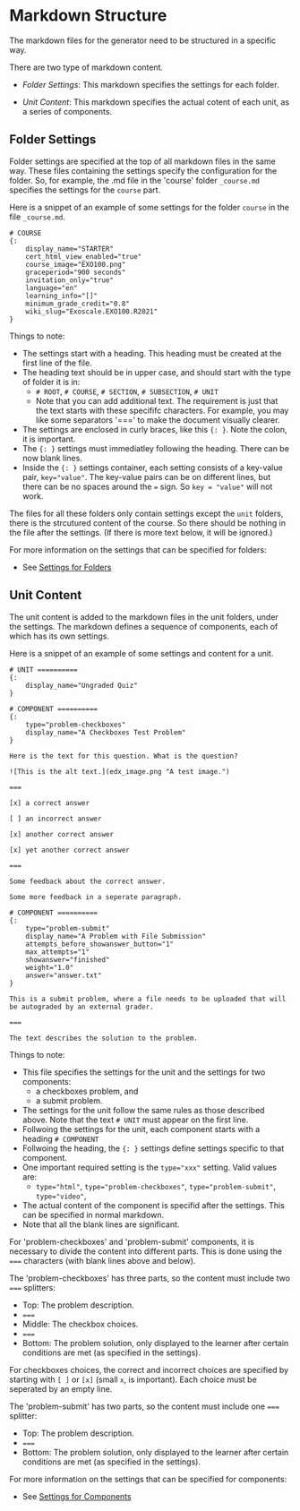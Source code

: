 # Markdown Structure

The markdown files for the generator need to be structured in a specific way.

There are two type of markdown content.

* _Folder Settings_: This markdown specifies the settings for each folder. 

* _Unit Content_: This markdown specifies the actual cotent of each unit, as a series of components.

## Folder Settings

Folder settings are specified at the top of all markdown files in the same way. These files containing the settings specify the configuration for the folder. So, for example, the .md file in the 'course' folder `_course.md` specifies the settings for the `course` part. 

Here is a snippet of an example of some settings for the folder `course` in the file `_course.md`.

```
# COURSE
{:
    display_name="STARTER"
    cert_html_view_enabled="true"
    course_image="EXO100.png"
    graceperiod="900 seconds"
    invitation_only="true"
    language="en"
    learning_info="[]"
    minimum_grade_credit="0.8"
    wiki_slug="Exoscale.EXO100.R2021"
}
```

Things to note:

* The settings start with a heading. This heading must be created at the first line of the file.
* The heading text should be in upper case, and should start with the type of folder it is in:
  * `# ROOT`, `# COURSE`, `# SECTION`, `# SUBSECTION`, `# UNIT`
  * Note that you can add additional text. The requirement is just that the text starts with these specififc characters. For example, you may like some separators '===' to make the document visually clearer.
* The settings are enclosed in curly braces, like this `{: }`. Note the colon, it is important.
* The `{: }` settings must immediatley following the heading. There can be now blank lines.
* Inside the  `{: }` settings container, each setting consists of a key-value pair, `key="value"`. The key-value pairs can be on different lines, but there can be no spaces around the `=` sign. So `key = "value"` will not work.

The files for all these folders only contain settings except the `unit` folders, there is the strcutured content of the course.  So there should be nothing in the file after the settings. (If there is more text below, it will be ignored.)

For more information on the settings that can be specified for folders:

* See [Settings for Folders](markdown_settings_folders.md)

## Unit Content

The unit content is added to the markdown files in the unit folders, under the settings. The markdown defines a sequence of components, each of which has its own settings.

Here is a snippet of an example of some settings and content for a unit.

~~~~~~~~~~~~~~~~~~~~~~~~~~~
# UNIT ==========
{:
    display_name="Ungraded Quiz"
}

# COMPONENT ==========
{:
    type="problem-checkboxes"
    display_name="A Checkboxes Test Problem"
}

Here is the text for this question. What is the question?

![This is the alt text.](edx_image.png "A test image.")

===

[x] a correct answer

[ ] an incorrect answer

[x] another correct answer

[x] yet another correct answer

===

Some feedback about the correct answer.

Some more feedback in a seperate paragraph.

# COMPONENT ==========
{:
    type="problem-submit"
    display_name="A Problem with File Submission"
    attempts_before_showanswer_button="1" 
    max_attempts="1"
    showanswer="finished"
    weight="1.0"
    answer="answer.txt"
}

This is a submit problem, where a file needs to be uploaded that will be autograded by an external grader.

===

The text describes the solution to the problem.

~~~~~~~~~~~~~~~~~~~~~~~~~~~

Things to note:

* This file specifies the settings for the unit and the settings for two components:
  * a checkboxes problem, and 
  * a submit problem.
* The settings for the unit follow the same rules as those described above. Note that the text `# UNIT` must appear on the first line.
* Follwoing the settings for the unit, each component starts with a heading `# COMPONENT`
* Follwoing the heading, the `{: }` settings define settings specific to that component.
* One important required setting is the `type="xxx"` setting. Valid values are:
  * `type="html"`, `type="problem-checkboxes"`, `type="problem-submit"`, `type="video"`, 
* The actual content of the component is specifid after the settings. This can be specified in normal markdown.
* Note that all the blank lines are significant.

For  'problem-checkboxes' and 'problem-submit' components, it is necessary to divide the content into different parts. This is done using the `===` characters (with blank lines above and below).

The 'problem-checkboxes' has three parts, so the content must include two `===` splitters:

* Top: The problem description.
* `===`
* Middle: The checkbox choices.
* `===`
* Bottom: The problem solution, only displayed to the learner after certain conditions are met (as specified in the settings).

For checkboxes choices, the correct and incorrect choices are specified by starting with `[ ]` or `[x]` (small `x`, is important). Each choice must be seperated by an empty line.

The 'problem-submit' has two parts, so the content must include one `===` splitter:

* Top: The problem description.
* `===`
* Bottom: The problem solution, only displayed to the learner after certain conditions are met (as specified in the settings).

For more information on the settings that can be specified for components:

* See [Settings for Components](markdown_settings_components.md)